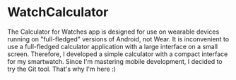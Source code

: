 # WatchCalculator
The Calculator for Watches app is designed for use on wearable devices running on "full-fledged" versions of Android, not Wear.
It is inconvenient to use a full-fledged calculator application with a large interface on a small screen.
Therefore, I developed a simple calculator with a compact interface for my smartwatch.
Since I'm mastering mobile development, I decided to try the Git tool.
That's why I'm here :)
